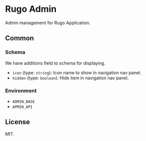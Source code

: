 # Rugo Admin

Admin management for Rugo Application.

## Common

### Schema

We have additions field to schema for displaying.

- `icon` (type: `string`): Icon name to show in navigation nav panel.
- `hidden` (type: `boolean`): Hide item in navigation nav panel.

### Environment

- `ADMIN_BASE`
- `APMIN_API` 

## License

MIT.